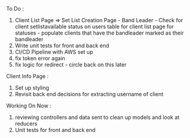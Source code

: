 To Do :
1) Client List Page => Set List Creation Page - Band Leader - Check for client setlistavailable status on users table for client list page for statuses - populate clients that have the bandleader marked as their bandleader
2) Write unit tests for front and back end
3) CI/CD Pipeline with AWS set up
4) fix token error again
5) fix logic for redirect - circle back on this later

Client Info Page :
1) Set up styling
2) Revisit back end decisions for extracting username of client

Working On Now : 
1) reviewing controllers and data sent to clean up models and look at reducers
2) Unit tests for front and back end